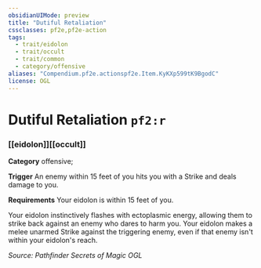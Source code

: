 ```yaml
---
obsidianUIMode: preview
title: "Dutiful Retaliation"
cssclasses: pf2e,pf2e-action
tags:
  - trait/eidolon
  - trait/occult
  - trait/common
  - category/offensive
aliases: "Compendium.pf2e.actionspf2e.Item.KyKXp599tK9BgodC"
license: OGL
---
```

# Dutiful Retaliation `pf2:r`

### [[eidolon]][[occult]]

**Category** offensive; 




**Trigger** An enemy within 15 feet of you hits you with a Strike and deals damage to you.

**Requirements** Your eidolon is within 15 feet of you.

Your eidolon instinctively flashes with ectoplasmic energy, allowing them to strike back against an enemy who dares to harm you. Your eidolon makes a melee unarmed Strike against the triggering enemy, even if that enemy isn't within your eidolon's reach.

*Source: Pathfinder Secrets of Magic*
*OGL*